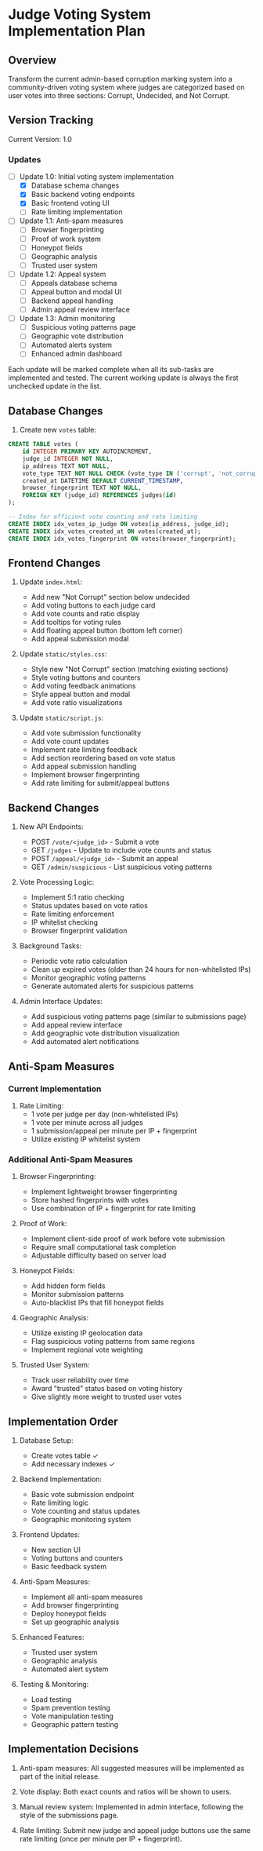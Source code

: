 # Judge Voting System Implementation Plan

## Overview
Transform the current admin-based corruption marking system into a community-driven voting system where judges are categorized based on user votes into three sections: Corrupt, Undecided, and Not Corrupt.

## Version Tracking

Current Version: 1.0

### Updates
- [ ] Update 1.0: Initial voting system implementation
    - [x] Database schema changes
    - [x] Basic backend voting endpoints
    - [x] Basic frontend voting UI
    - [ ] Rate limiting implementation

- [ ] Update 1.1: Anti-spam measures
    - [ ] Browser fingerprinting
    - [ ] Proof of work system
    - [ ] Honeypot fields
    - [ ] Geographic analysis
    - [ ] Trusted user system

- [ ] Update 1.2: Appeal system
    - [ ] Appeals database schema
    - [ ] Appeal button and modal UI
    - [ ] Backend appeal handling
    - [ ] Admin appeal review interface

- [ ] Update 1.3: Admin monitoring
    - [ ] Suspicious voting patterns page
    - [ ] Geographic vote distribution
    - [ ] Automated alerts system
    - [ ] Enhanced admin dashboard

Each update will be marked complete when all its sub-tasks are implemented and tested. The current working update is always the first unchecked update in the list.

## Database Changes

1. Create new `votes` table:
```sql
CREATE TABLE votes (
    id INTEGER PRIMARY KEY AUTOINCREMENT,
    judge_id INTEGER NOT NULL,
    ip_address TEXT NOT NULL,
    vote_type TEXT NOT NULL CHECK (vote_type IN ('corrupt', 'not_corrupt')),
    created_at DATETIME DEFAULT CURRENT_TIMESTAMP,
    browser_fingerprint TEXT NOT NULL,
    FOREIGN KEY (judge_id) REFERENCES judges(id)
);

-- Index for efficient vote counting and rate limiting
CREATE INDEX idx_votes_ip_judge ON votes(ip_address, judge_id);
CREATE INDEX idx_votes_created_at ON votes(created_at);
CREATE INDEX idx_votes_fingerprint ON votes(browser_fingerprint);
```

## Frontend Changes

1. Update `index.html`:
   - Add new "Not Corrupt" section below undecided
   - Add voting buttons to each judge card
   - Add vote counts and ratio display
   - Add tooltips for voting rules
   - Add floating appeal button (bottom left corner)
   - Add appeal submission modal

2. Update `static/styles.css`:
   - Style new "Not Corrupt" section (matching existing sections)
   - Style voting buttons and counters
   - Add voting feedback animations
   - Style appeal button and modal
   - Add vote ratio visualizations

3. Update `static/script.js`:
   - Add vote submission functionality
   - Add vote count updates
   - Implement rate limiting feedback
   - Add section reordering based on vote status
   - Add appeal submission handling
   - Implement browser fingerprinting
   - Add rate limiting for submit/appeal buttons

## Backend Changes

1. New API Endpoints:
   - POST `/vote/<judge_id>` - Submit a vote
   - GET `/judges` - Update to include vote counts and status
   - POST `/appeal/<judge_id>` - Submit an appeal
   - GET `/admin/suspicious` - List suspicious voting patterns

2. Vote Processing Logic:
   - Implement 5:1 ratio checking
   - Status updates based on vote ratios
   - Rate limiting enforcement
   - IP whitelist checking
   - Browser fingerprint validation

3. Background Tasks:
   - Periodic vote ratio calculation
   - Clean up expired votes (older than 24 hours for non-whitelisted IPs)
   - Monitor geographic voting patterns
   - Generate automated alerts for suspicious patterns

4. Admin Interface Updates:
   - Add suspicious voting patterns page (similar to submissions page)
   - Add appeal review interface
   - Add geographic vote distribution visualization
   - Add automated alert notifications

## Anti-Spam Measures

### Current Implementation
1. Rate Limiting:
   - 1 vote per judge per day (non-whitelisted IPs)
   - 1 vote per minute across all judges
   - 1 submission/appeal per minute per IP + fingerprint
   - Utilize existing IP whitelist system

### Additional Anti-Spam Measures

1. Browser Fingerprinting:
   - Implement lightweight browser fingerprinting
   - Store hashed fingerprints with votes
   - Use combination of IP + fingerprint for rate limiting

2. Proof of Work:
   - Implement client-side proof of work before vote submission
   - Require small computational task completion
   - Adjustable difficulty based on server load

3. Honeypot Fields:
   - Add hidden form fields
   - Monitor submission patterns
   - Auto-blacklist IPs that fill honeypot fields

4. Geographic Analysis:
   - Utilize existing IP geolocation data
   - Flag suspicious voting patterns from same regions
   - Implement regional vote weighting

5. Trusted User System:
   - Track user reliability over time
   - Award "trusted" status based on voting history
   - Give slightly more weight to trusted user votes

## Implementation Order

1. Database Setup:
   - Create votes table ✓
   - Add necessary indexes ✓

2. Backend Implementation:
   - Basic vote submission endpoint
   - Rate limiting logic
   - Vote counting and status updates
   - Geographic monitoring system

3. Frontend Updates:
   - New section UI
   - Voting buttons and counters
   - Basic feedback system

4. Anti-Spam Measures:
   - Implement all anti-spam measures
   - Add browser fingerprinting
   - Deploy honeypot fields
   - Set up geographic analysis

5. Enhanced Features:
   - Trusted user system
   - Geographic analysis
   - Automated alert system

6. Testing & Monitoring:
   - Load testing
   - Spam prevention testing
   - Vote manipulation testing
   - Geographic pattern testing

## Implementation Decisions

1. Anti-spam measures: All suggested measures will be implemented as part of the initial release.

2. Vote display: Both exact counts and ratios will be shown to users.

3. Manual review system: Implemented in admin interface, following the style of the submissions page.

4. Rate limiting: Submit new judge and appeal judge buttons use the same rate limiting (once per minute per IP + fingerprint).